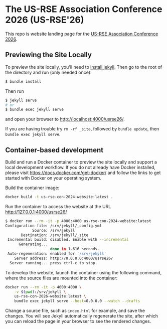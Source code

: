 # The US-RSE Association Conference 2026 (US-RSE'26)

This repo is website landing page for the [US-RSE Association Conference 2026](https://us-rse.org/usrse26/).

## Previewing the Site Locally

To preview the site locally, you'll need to [install jekyll](https://jekyllrb.com/docs/installation/).
Then go to the root of the directory and run (only needed once):

```bash
$ bundle install
```

Then run 

```bash
$ jekyll serve
# or
$ bundle exec jekyll serve
```

and open your browser to <http://localhost:4000/usrse26/>.

If you are having trouble try `rm -rf _site`, followed by `bundle update`,
then `bundle exec jekyll serve`.


## Container-based development

Build and run a Docker container to preview the site locally and support a local development workflow.
If you do not already have Docker installed, please visit https://docs.docker.com/get-docker/ and
follow the links to get started with Docker on your operating system.

Build the container image:

```bash
docker build -t us-rse-con-2024-website:latest .
```

Run the container to access the website at the URL http://127.0.0.1:4000/usrse26/

```bash
$ docker run --rm -it -p 4000:4000 us-rse-con-2024-website:latest
Configuration file: /srv/jekyll/_config.yml
            Source: /srv/jekyll
       Destination: /srv/jekyll/_site
 Incremental build: disabled. Enable with --incremental
      Generating... 
                    done in 1.616 seconds.
 Auto-regeneration: enabled for '/srv/jekyll'
    Server address: http://0.0.0.0:4000/usrse26/
  Server running... press ctrl-c to stop.
```

To develop the website, launch the container using the following command, where the source files are mounted into the container:

```bash
docker run --rm -it -p 4000:4000 \
    -v $(pwd):/srv/jekyll \
    us-rse-con-2026-website:latest \
    bundle exec jekyll serve --host=0.0.0.0 --watch --drafts
```

Change a source file, such as `index.html` for example, and save the changes. You will see Jekyll automatically regenerate the site,
after which you can reload the page in your browser to see the rendered changes.

